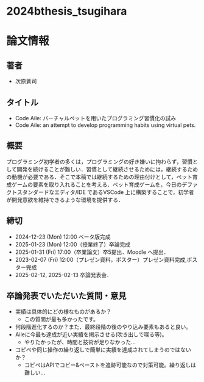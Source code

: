 # 2024bthesis_tsugihara
# 論文情報
## 著者
- 次原蒼司

## タイトル
- Code Aile: バーチャルペットを用いたプログラミング習慣化の試み
- Code Aile: an attempt to develop programming habits using virtual pets.


## 概要
プログラミング初学者の多くは，プログラミングの好き嫌いに拘わらず，習慣として開発を続けることが難しい．習慣として継続させるためには，継続するための動機が必要である．そこで本稿では継続するための理由付けとして，ペット育成ゲームの要素を取り入れることを考える．ペット育成ゲームを，今日のデファクトスタンダードなエディタ/IDE であるVSCode 上に構築することで，初学者が開発意欲を維持できるような環境を提供する．

## 締切
- 2024-12-23 (Mon) 12:00 ベータ版完成
- 2025-01-23 (Mon) 12:00（授業終了）卒論完成
- 2025-01-31 (Fri) 17:00（卒業論文）卒5提出．Moodle へ提出．
- 2023-02-07 (Fri) 12:00（プレゼン資料，ポスター）プレゼン資料完成,ポスター完成
- 2025-02-12, 2025-02-13 卒論発表会．

## 卒論発表でいただいた質問・意見
- 実績は具体的にどの様なものがあるか？
    - この質問が最も多かったです。
- 何段階進化するのか？また、最終段階の後のやり込み要素もあると良い。
- Aileに今最も達成が近い実績を掲示させる(吹き出しで喋る等)。
    - やりたかったが、時間と技術が足りなかった...
- コピペや同じ操作の繰り返しで簡単に実績を達成されてしまうのではないか？
    - コピペはAPIでコピー&ペーストを追跡可能なので対策可能。繰り返しは難しい...